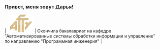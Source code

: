 ### Привет, меня зовут Дарья!


| [![ASTU](https://github.com/DashaKudryavtseva/DashaKudryavtseva/blob/main/icons/astu_logo.png)]([https://nodesource.com/products/nsolid](https://astu.org/)) | Окончила бакалавриат на кафедре "Автоматизированные системы обработки информации и управление" по направлению "Программная инженерия"  |


<!--
**DashaKudryavtseva/DashaKudryavtseva** is a ✨ _special_ ✨ repository because its `README.md` (this file) appears on your GitHub profile.

Here are some ideas to get you started:

- 🔭 I’m currently working on ...
- 🌱 I’m currently learning ...
- 👯 I’m looking to collaborate on ...
- 🤔 I’m looking for help with ...
- 💬 Ask me about ...
- 📫 How to reach me: ...
- 😄 Pronouns: ...
- ⚡ Fun fact: ...
-->
